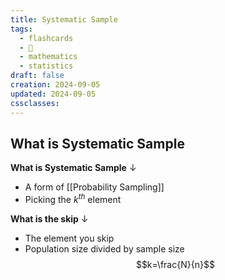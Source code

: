 ```yaml
---
title: Systematic Sample
tags:
  - flashcards
  - 🌱
  - mathematics
  - statistics
draft: false
creation: 2024-09-05
updated: 2024-09-05
cssclasses: 
---
```

## What is Systematic Sample

**What is Systematic Sample**
↓
- A form of [[Probability Sampling]]
-  Picking the $k^{th}$ element
<!--SR:!2024-12-13,4,270-->

**What is the skip**
↓
- The element you skip
- Population size divided by sample size
$$k=\frac{N}{n}$$
<!--SR:!2024-12-13,4,270-->